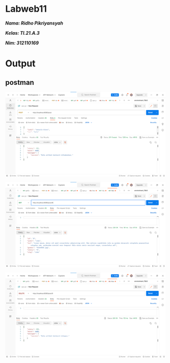 # Labweb11

**_<p>Nama: Ridho Pikriyansyah</p>_**
**_<p>Kelas: TI.21.A.3</p>_**
**_<p>Nim: 312110169</p>_**

# Output

## postman

![roxyzc](./img/CREATE.png)

![roxyzc](./img/GET.png)

![roxyzc](./img/DELETE.png)
